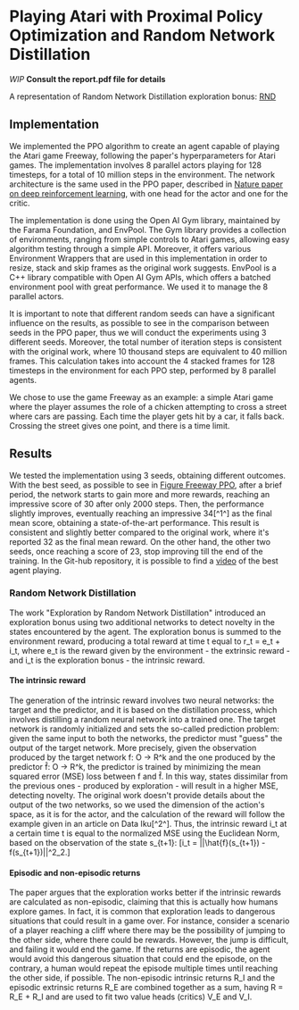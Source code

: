 # Playing Atari with Proximal Policy Optimization and Random Network Distillation

*WIP* 
**Consult the report.pdf file for details**

A representation of Random Network Distillation exploration bonus:
[RND](./images/RND.jpg)

## Implementation

We implemented the PPO algorithm to create an agent capable of playing the Atari game Freeway, following the paper's hyperparameters for Atari games. The implementation involves 8 parallel actors playing for 128 timesteps, for a total of 10 million steps in the environment. The network architecture is the same used in the PPO paper, described in [Nature paper on deep reinforcement learning](citet*{nature-dl}), with one head for the actor and one for the critic.

The implementation is done using the Open AI Gym library, maintained by the Farama Foundation, and EnvPool. The Gym library provides a collection of environments, ranging from simple controls to Atari games, allowing easy algorithm testing through a simple API. Moreover, it offers various Environment Wrappers that are used in this implementation in order to resize, stack and skip frames as the original work suggests.
EnvPool is a C++ library compatible with Open AI Gym APIs, which offers a batched environment pool with great performance. We used it to manage the 8 parallel actors.

It is important to note that different random seeds can have a significant influence on the results, as possible to see in the comparison between seeds in the PPO paper, thus we will conduct the experiments using 3 different seeds. Moreover, the total number of iteration steps is consistent with the original work, where 10 thousand steps are equivalent to 40 million frames. This calculation takes into account the 4 stacked frames for 128 timesteps in the environment for each PPO step, performed by 8 parallel agents.

We chose to use the game Freeway as an example: a simple Atari game where the player assumes the role of a chicken attempting to cross a street where cars are passing. Each time the player gets hit by a car, it falls back. Crossing the street gives one point, and there is a time limit.

## Results

We tested the implementation using 3 seeds, obtaining different outcomes.
With the best seed, as possible to see in [Figure Freeway PPO](/path/to/figure), after a brief period, the network starts to gain more and more rewards, reaching an impressive score of 30 after only 2000 steps. Then, the performance slightly improves, eventually reaching an impressive 34\[^1^\] as the final mean score, obtaining a state-of-the-art performance. This result is consistent and slightly better compared to the original work, where it's reported 32 as the final mean reward. On the other hand, the other two seeds, once reaching a score of 23, stop improving till the end of the training. 
In the Git-hub repository, it is possible to find a [video](https://github.com/hiaripc/Atari_PPO_with_RND/tree/main/videos/Freeway-v5) of the best agent playing.

[Figure Freeway PPO]: /path/to/figure

### Random Network Distillation

The work "Exploration by Random Network Distillation" introduced an exploration bonus using two additional networks to detect novelty in the states encountered by the agent. The exploration bonus is summed to the environment reward, producing a total reward at time t equal to r_t = e_t + i_t, where e_t is the reward given by the environment - the extrinsic reward - and i_t is the exploration bonus - the intrinsic reward.

#### The intrinsic reward

The generation of the intrinsic reward involves two neural networks: the target and the predictor, and it is based on the distillation process, which involves distilling a random neural network into a trained one. The target network is randomly initialized and sets the so-called prediction problem: given the same input to both the networks, the predictor must "guess" the output of the target network.
More precisely, given the observation produced by the target network f: O → R^k and the one produced by the predictor f̂: O → R^k, the predictor is trained by minimizing the mean squared error (MSE) loss between f and f̂. 
In this way, states dissimilar from the previous ones - produced by exploration - will result in a higher MSE, detecting novelty. 
The original work doesn't provide details about the output of the two networks, so we used the dimension of the action's space, as it is for the actor, and the calculation of the reward will follow the example given in an article on Data Iku[^2^]. Thus, the intrinsic reward i_t at a certain time t is equal to the normalized MSE using the Euclidean Norm, based on the observation of the state s_{t+1}:
\[i_t = ||\hat{f}(s_{t+1}) - f(s_{t+1})||^2_2.\]

#### Episodic and non-episodic returns

The paper argues that the exploration works better if the intrinsic rewards are calculated as non-episodic, claiming that this is actually how humans explore games. In fact, it is common that exploration leads to dangerous situations that could result in a game over. For instance, consider a scenario of a player reaching a cliff where there may be the possibility of jumping to the other side, where there could be rewards. However, the jump is difficult, and failing it would end the game. If the returns are episodic, the agent would avoid this dangerous situation that could end the episode, on the contrary, a human would repeat the episode multiple times until reaching the other side, if possible.
The non-episodic intrinsic returns R_I and the episodic extrinsic returns R_E are combined together as a sum, having R = R_E + R_I and are used to fit two value heads (critics) V_E and V_I.


